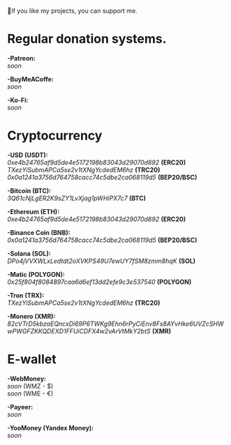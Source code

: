 💜If you like my projects, you can support me.

# Regular donation systems.

**-Patreon:**  
*soon*

**-BuyMeACoffe:**  
*soon*

**-Ko-Fi:**  
*soon*

# Cryptocurrency

**-USD (USDT):**  
*0xe4b24765af9d5de4e5172198b83043d29070d892* **(ERC20)**  
*TXezYiSubmAPCa5se2v1tXNgYcdedEM6hz* **(TRC20)**  
*0x0a1241a3756d764758cacc74c5dbe2ca068119d5* **(BEP20/BSC)**

**-Bitcoin (BTC):**  
*3Q61cNjLgER2K9sZY1LvXjag1pWHiPX7c7* **(BTC)**

**-Ethereum (ETH):**  
*0xe4b24765af9d5de4e5172198b83043d29070d892* **(ERC20)**

**-Binance Coin (BNB):**  
*0x0a1241a3756d764758cacc74c5dbe2ca068119d5* **(BEP20/BSC)**

**-Solana (SOL):**  
*DPo4jVVXWLxLedtdt2oXVKPS49U7ewUY7fSM8zmm8hqK* **(SOL)**

**-Matic (POLYGON):**  
*0x25f804f8084897caa6d6ef13dd2efe9c3e537540* **(POLYGON)**

**-Tron (TRX):**  
*TXezYiSubmAPCa5se2v1tXNgYcdedEM6hz* **(TRC20)**

**-Monero (XMR):**
*82cVTrD5kbzaEQncxDi69P6TWKg9Ehn6rPyCiEnv8Fs8AYvHke6UVZcSHWwPWGFZKKQDEXD1FFUiCDFX4w2vArVtMkY2btS* **(XMR)**

# E-wallet

**-WebMoney:**  
*soon* (WMZ - $)  
*soon* (WME - €)

**-Payeer:**  
*soon*

**-YooMoney (Yandex Money):**  
*soon*
